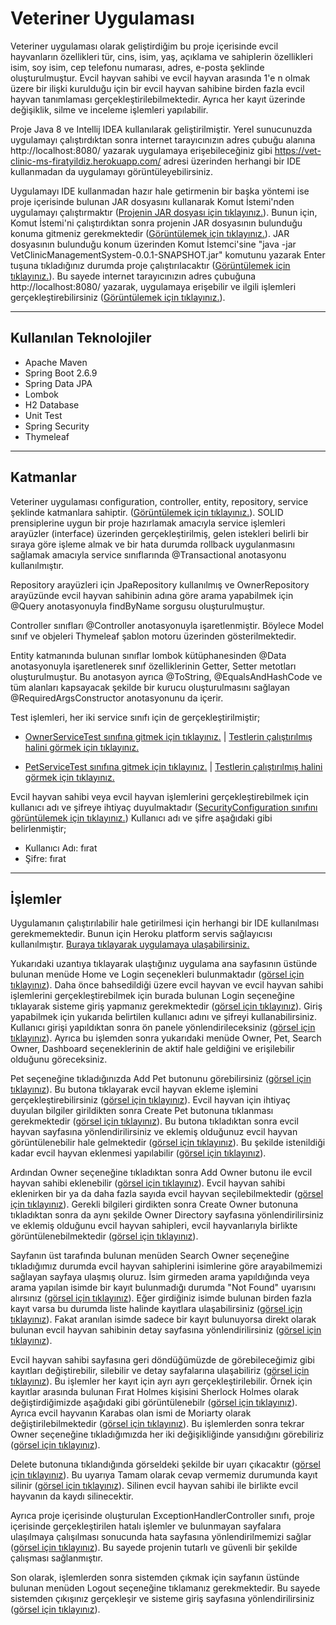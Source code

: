 # Veteriner Uygulaması
 
Veteriner uygulaması olarak geliştirdiğim bu proje içerisinde evcil hayvanların özellikleri tür, cins, isim, yaş, açıklama ve sahiplerin özellikleri isim, soy isim, cep telefonu numarası, adres, e-posta şeklinde oluşturulmuştur. Evcil hayvan sahibi ve evcil hayvan arasında 1'e n olmak üzere bir ilişki kurulduğu için bir evcil hayvan sahibine birden fazla evcil hayvan tanımlaması gerçekleştirilebilmektedir. Ayrıca her kayıt üzerinde değişiklik, silme ve inceleme işlemleri yapılabilir.

Proje Java 8 ve Intellij IDEA kullanılarak geliştirilmiştir. Yerel sunucunuzda uygulamayı çalıştırdıktan sonra internet tarayıcınızın adres çubuğu alanına http://localhost:8080/ yazarak uygulamaya erişebileceğiniz gibi https://vet-clinic-ms-firatyildiz.herokuapp.com/ adresi üzerinden herhangi bir IDE kullanmadan da uygulamayı görüntüleyebilirsiniz.

Uygulamayı IDE kullanmadan hazır hale getirmenin bir başka yöntemi ise proje içerisinde bulunan JAR dosyasını kullanarak Komut İstemi'nden uygulamayı çalıştırmaktır (<a href="https://github.com/frtyildiz/VeterinaryClinicManagementSystem/blob/main/VetClinicManagementSystem/target/VetClinicManagementSystem-0.0.1-SNAPSHOT.jar">Projenin JAR dosyası için tıklayınız.</a>). Bunun için, Komut İstemi'ni çalıştırdıktan sonra projenin JAR dosyasının bulunduğu konuma gitmeniz gerekmektedir (<a href="https://raw.githubusercontent.com/frtyildiz/VeterinaryClinicManagementSystem/main/images/Console1.png">Görüntülemek için tıklayınız.</a>). JAR dosyasının bulunduğu konum üzerinden Komut İstemci'sine "java -jar VetClinicManagementSystem-0.0.1-SNAPSHOT.jar" komutunu yazarak Enter tuşuna tıkladığınız durumda proje çalıştırılacaktır (<a href="https://raw.githubusercontent.com/frtyildiz/VeterinaryClinicManagementSystem/main/images/Console2.png">Görüntülemek için tıklayınız.</a>). Bu sayede internet tarayıcınızın adres çubuğuna http://localhost:8080/ yazarak, uygulamaya erişebilir ve ilgili işlemleri gerçekleştirebilirsiniz (<a href="https://raw.githubusercontent.com/frtyildiz/VeterinaryClinicManagementSystem/main/images/Home.png">Görüntülemek için tıklayınız.</a>).

-----
## Kullanılan Teknolojiler
* Apache Maven
* Spring Boot 2.6.9
* Spring Data JPA
* Lombok
* H2 Database
* Unit Test
* Spring Security
* Thymeleaf
-----
## Katmanlar
Veteriner uygulaması configuration, controller, entity, repository, service şeklinde katmanlara sahiptir. (<a href="https://raw.githubusercontent.com/frtyildiz/VeterinaryClinicManagementSystem/main/images/KatmanlarDetayl%C4%B1.png">Görüntülemek için tıklayınız.</a>). SOLID prensiplerine uygun bir proje hazırlamak amacıyla service işlemleri arayüzler (interface) üzerinden gerçekleştirilmiş, gelen istekleri belirli bir sıraya göre işleme almak ve bir hata durumda rollback uygulanmasını sağlamak amacıyla service sınıflarında @Transactional anotasyonu kullanılmıştır. 

Repository arayüzleri için JpaRepository kullanılmış ve OwnerRepository arayüzünde evcil hayvan sahibinin adına göre arama yapabilmek için @Query anotasyonuyla findByName sorgusu oluşturulmuştur.

Controller sınıfları @Controller anotasyonuyla işaretlenmiştir. Böylece Model sınıf ve objeleri Thymeleaf şablon motoru üzerinden gösterilmektedir.

Entity katmanında bulunan sınıflar lombok kütüphanesinden @Data anotasyonuyla işaretlenerek sınıf özelliklerinin Getter, Setter metotları oluşturulmuştur. Bu anotasyon ayrıca @ToString, @EqualsAndHashCode ve tüm alanları kapsayacak şekilde bir kurucu oluşturulmasını sağlayan @RequiredArgsConstructor anotasyonunu da içerir.

Test işlemleri, her iki service sınıfı için de gerçekleştirilmiştir;
- <a href="https://github.com/frtyildiz/VeterinaryClinicManagementSystem/blob/main/VetClinicManagementSystem/src/test/java/com/firatyildiz/VetClinicManagementSystem/service/OwnerServiceTest.java">OwnerServiceTest sınıfına gitmek için tıklayınız.</a> | <a href="https://raw.githubusercontent.com/frtyildiz/VeterinaryClinicManagementSystem/main/images/OwnerServiceTestResult.png">Testlerin çalıştırılmış halini görmek için tıklayınız.</a>

- <a href="https://github.com/frtyildiz/VeterinaryClinicManagementSystem/blob/main/VetClinicManagementSystem/src/test/java/com/firatyildiz/VetClinicManagementSystem/service/PetServiceTest.java">PetServiceTest sınıfına gitmek için tıklayınız.</a> | <a href="https://raw.githubusercontent.com/frtyildiz/VeterinaryClinicManagementSystem/main/images/PetServiceTestResult.png">Testlerin çalıştırılmış halini görmek için tıklayınız.</a>

Evcil hayvan sahibi veya evcil hayvan işlemlerini gerçekleştirebilmek için kullanıcı adı ve şifreye ihtiyaç duyulmaktadır (<a href="https://github.com/frtyildiz/VeterinaryClinicManagementSystem/blob/main/VetClinicManagementSystem/src/main/java/com/firatyildiz/VetClinicManagementSystem/configuration/SecurityConfiguration.java">SecurityConfiguration sınıfını görüntülemek için tıklayınız.</a>)
Kullanıcı adı ve şifre aşağıdaki gibi belirlenmiştir;
- Kullanıcı Adı: fırat
- Şifre: fırat
-----
## İşlemler

Uygulamanın çalıştırılabilir hale getirilmesi için herhangi bir IDE kullanılması gerekmemektedir. Bunun için Heroku platform servis sağlayıcısı kullanılmıştır. <a href="https://vet-clinic-ms-firatyildiz.herokuapp.com/">Buraya tıklayarak uygulamaya ulaşabilirsiniz.</a>

Yukarıdaki uzantıya tıklayarak ulaştığınız uygulama ana sayfasının üstünde bulunan menüde Home ve Login seçenekleri bulunmaktadır (<a href="https://raw.githubusercontent.com/frtyildiz/VeterinaryClinicManagementSystem/main/images/Home.png">görsel için tıklayınız</a>). Daha önce bahsedildiği üzere evcil hayvan ve evcil hayvan sahibi işlemlerini gerçekleştirebilmek için burada bulunan Login seçeneğine tıklayarak sisteme giriş yapmanız gerekmektedir (<a href="https://raw.githubusercontent.com/frtyildiz/VeterinaryClinicManagementSystem/main/images/Login.png">görsel için tıklayınız</a>). 
Giriş yapabilmek için yukarıda belirtilen kullanıcı adını ve şifreyi kullanabilirsiniz. Kullanıcı girişi yapıldıktan sonra ön panele yönlendirileceksiniz (<a href="https://raw.githubusercontent.com/frtyildiz/VeterinaryClinicManagementSystem/main/images/Dashboard.png">görsel için tıklayınız</a>). Ayrıca bu işlemden sonra yukarıdaki menüde Owner, Pet, Search Owner, Dashboard seçeneklerinin de aktif hale geldiğini ve erişilebilir olduğunu göreceksiniz.

Pet seçeneğine tıkladığınızda Add Pet butonunu görebilirsiniz (<a href="https://raw.githubusercontent.com/frtyildiz/VeterinaryClinicManagementSystem/main/images/PetDirectory.png">görsel için tıklayınız</a>). Bu butona tıklayarak evcil hayvan ekleme işlemini gerçekleştirebilirsiniz (<a href="https://raw.githubusercontent.com/frtyildiz/VeterinaryClinicManagementSystem/main/images/AddPet.png">görsel için tıklayınız</a>). Evcil hayvan için ihtiyaç duyulan bilgiler girildikten sonra Create Pet butonuna tıklanması gerekmektedir (<a href="https://raw.githubusercontent.com/frtyildiz/VeterinaryClinicManagementSystem/main/images/AddPet2.png">görsel için tıklayınız</a>). Bu butona tıkladıktan sonra evcil hayvan sayfasına yönlendirilirsiniz ve eklemiş olduğunuz evcil hayvan görüntülenebilir hale gelmektedir (<a href="https://raw.githubusercontent.com/frtyildiz/VeterinaryClinicManagementSystem/main/images/PetDirectory2.png">görsel için tıklayınız</a>). Bu şekilde istenildiği kadar evcil hayvan eklenmesi yapılabilir (<a href="https://raw.githubusercontent.com/frtyildiz/VeterinaryClinicManagementSystem/main/images/PetDirectory3.png">görsel için tıklayınız</a>).

Ardından Owner seçeneğine tıkladıktan sonra Add Owner butonu ile evcil hayvan sahibi eklenebilir (<a href="https://raw.githubusercontent.com/frtyildiz/VeterinaryClinicManagementSystem/main/images/OwnerDirectory.png">görsel için tıklayınız</a>). Evcil hayvan sahibi eklenirken bir ya da daha fazla sayıda evcil hayvan seçilebilmektedir (<a href="https://raw.githubusercontent.com/frtyildiz/VeterinaryClinicManagementSystem/main/images/AddOwner2.png">görsel için tıklayınız</a>). Gerekli bilgileri girdikten sonra Create Owner butonuna tıkladıktan sonra da aynı şekilde Owner Directory sayfasına yönlendirilirsiniz ve eklemiş olduğunu evcil hayvan sahipleri, evcil hayvanlarıyla birlikte görüntülenebilmektedir (<a href="https://raw.githubusercontent.com/frtyildiz/VeterinaryClinicManagementSystem/main/images/OwnerDirectory3.png">görsel için tıklayınız</a>). 

Sayfanın üst tarafında bulunan menüden Search Owner seçeneğine tıkladığımız durumda evcil hayvan sahiplerini isimlerine göre arayabilmemizi sağlayan sayfaya ulaşmış oluruz. İsim girmeden arama yapıldığında veya arama yapılan isimde bir kayıt bulunmadığı durumda "Not Found" uyarısını alırsınız (<a href="https://raw.githubusercontent.com/frtyildiz/VeterinaryClinicManagementSystem/main/images/SearchNotFound.png">görsel için tıklayınız</a>). Eğer girdiğiniz isimde bulunan birden fazla kayıt varsa bu durumda liste halinde kayıtlara ulaşabilirsiniz (<a href="https://raw.githubusercontent.com/frtyildiz/VeterinaryClinicManagementSystem/main/images/SearchList.png">görsel için tıklayınız</a>). Fakat aranılan isimde sadece bir kayıt bulunuyorsa direkt olarak bulunan evcil hayvan sahibinin detay sayfasına yönlendirilirsiniz (<a href="https://raw.githubusercontent.com/frtyildiz/VeterinaryClinicManagementSystem/main/images/SearchDetail.png">görsel için tıklayınız</a>). 

Evcil hayvan sahibi sayfasına geri döndüğümüzde de görebileceğimiz gibi kayıtları değiştirebilir, silebilir ve detay sayfalarına ulaşabiliriz (<a href="https://raw.githubusercontent.com/frtyildiz/VeterinaryClinicManagementSystem/main/images/OwnerDirectory3.png">görsel için tıklayınız</a>). Bu işlemler her kayıt için ayrı ayrı gerçekleştirilebilir. Örnek için kayıtlar arasında bulunan Fırat Holmes kişisini Sherlock Holmes olarak değiştirdiğimizde aşağıdaki gibi görüntülenebilr (<a href="https://raw.githubusercontent.com/frtyildiz/VeterinaryClinicManagementSystem/main/images/UpdateOwner.png">görsel için tıklayınız</a>). Ayrıca evcil hayvanın Karabas olan ismi de Moriarty olarak değiştirilebilmektedir (<a href="https://raw.githubusercontent.com/frtyildiz/VeterinaryClinicManagementSystem/main/images/UpdatePet.png">görsel için tıklayınız</a>). Bu işlemlerden sonra tekrar Owner seçeneğine tıkladığımızda her iki değişikliğinde yansıdığını görebiliriz (<a href="https://raw.githubusercontent.com/frtyildiz/VeterinaryClinicManagementSystem/main/images/UpdatePetAndDog.png">görsel için tıklayınız</a>). 

Delete butonuna tıklandığında görseldeki şekilde bir uyarı çıkacaktır (<a href="https://raw.githubusercontent.com/frtyildiz/VeterinaryClinicManagementSystem/main/images/DeleteMessage.png">görsel için tıklayınız</a>). Bu uyarıya Tamam olarak cevap vermemiz durumunda kayıt silinir (<a href="https://raw.githubusercontent.com/frtyildiz/VeterinaryClinicManagementSystem/main/images/Delete.png">görsel için tıklayınız</a>). Silinen evcil hayvan sahibi ile birlikte evcil hayvanın da kaydı silinecektir.

Ayrıca proje içerisinde oluşturulan ExceptionHandlerController sınıfı, proje içerisinde gerçekleştirilen hatalı işlemler ve bulunmayan sayfalara ulaşılmaya çalışılması sonucunda hata sayfasına yönlendirilmemizi sağlar (<a href="https://raw.githubusercontent.com/frtyildiz/VeterinaryClinicManagementSystem/main/images/ErrorPage.png">görsel için tıklayınız</a>). Bu sayede projenin tutarlı ve güvenli bir şekilde çalışması sağlanmıştır.

Son olarak, işlemlerden sonra sistemden çıkmak için sayfanın üstünde bulunan menüden Logout seçeneğine tıklamanız gerekmektedir. Bu sayede sistemden çıkışınız gerçekleşir ve sisteme giriş sayfasına yönlendirilirsiniz (<a href="https://raw.githubusercontent.com/frtyildiz/VeterinaryClinicManagementSystem/main/images/LogOut.png">görsel için tıklayınız</a>).










